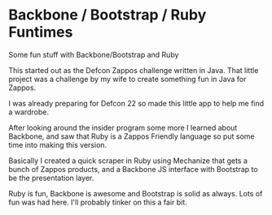 Backbone / Bootstrap / Ruby Funtimes
================================

Some fun stuff with Backbone/Bootstrap and Ruby

This started out as the Defcon Zappos challenge written in Java. That little project was a challenge by my wife to create something fun in Java for Zappos.

I was already preparing for Defcon 22 so made this little app to help me find a wardrobe.

After looking around the insider program some more I learned about Backbone, and saw that Ruby is a Zappos Friendly language so put some time into making this version.

Basically I created a quick scraper in Ruby using Mechanize that gets a bunch of Zappos products, and a Backbone JS interface with Bootstrap to be the presentation layer.

Ruby is fun, Backbone is awesome and Bootstrap is solid as always. Lots of fun was had here. I'll probably tinker on this a fair bit.
